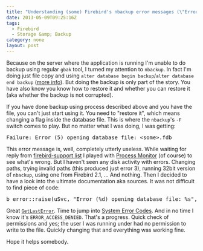 ```yaml
---
title: "Understanding (some) Firebird's nbackup error messages (\"Error (xxx) opening database file\")"
date: 2013-05-09T09:25:16Z
tags:
  - Firebird
  - Storage &amp; Backup
category: none
layout: post
---
```

Because on the server where the application is running I'm unable to do backup using regular `gbak` tool, I turned my attention to `nbackup`. In fact I'm doing just file copy and using `alter database begin backup`/`alter database end backup` (<a href="http://www.firebirdsql.org/manual/nbackup-lock-unlock.html">more info</a>). But doing the backup is only part of the story. You have also know you know how to restore it and whether you can restore it (aka whether the backup is not corrupted).

<!-- excerpt -->

If you have done backup using process described above and you have the file, you can't just start using it. You need to "restore it", which means changing a flag inside the database file. This is where the `nbackup`'s `-F` switch comes to play. But no matter what I was doing, I was getting: 

<pre class="brush:plain">
Failure: Error (5) opening database file: &lt;some&gt;.fdb
</pre>

This error message is, well, completely utterly useless. While waiting for reply from <a href="http://www.firebirdsql.org/en/mailing-lists/">firebird-support list</a> I played with <a href="http://technet.microsoft.com/en-us/sysinternals/bb896645.aspx">Process Monitor</a> (of course) to see what's wrong. But I haven't seen any disk activity with errors. Changing paths, trying invalid paths (this produced just error 3), running 32bit version of `nbackup`, using one from Firebird 2.1, ... And nothing. Then I decided to have a look into the ultimate documentation aka sources. It was not difficult to find piece of code:

<pre class="brush:cpp">
b_error::raise(uSvc, "Error (%d) opening database file: %s", GetLastError(), dbname.c_str());
</pre>

Great <a href="http://msdn.microsoft.com/en-us/library/windows/desktop/ms679360(v=vs.85).aspx">`GetLastError`</a>. Time to jump into <a href="http://msdn.microsoft.com/en-us/library/windows/desktop/ms681381(v=vs.85).aspx">System Error Codes</a>. And in no time I know it's `ERROR_ACCESS_DENIED`. That's a progress. Quick check of permissions and yes; the user I was running under had no permission to write to the file. Quickly changing that and everything was working fine.

Hope it helps somebody.
